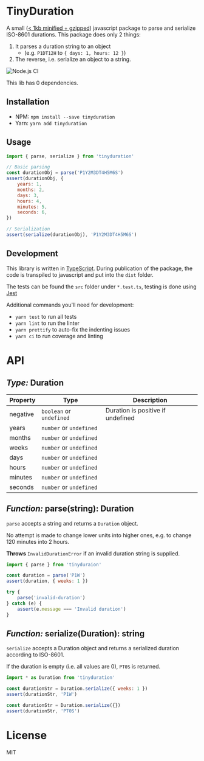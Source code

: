 # TinyDuration

A small ([< 1kb minified + gzipped](https://bundlephobia.com/package/tinyduration)) javascript package to parse and serialize ISO-8601 durations.
This package does only 2 things:

1.  It parses a duration string to an object
    -   (e.g. `P1DT12H` to `{ days: 1, hours: 12 }`)
2.  The reverse, i.e. serialize an object to a string.

![Node.js CI](https://github.com/MelleB/tinyduration/workflows/Node.js%20CI/badge.svg)

This lib has 0 dependencies.

## Installation

-   NPM: `npm install --save tinyduration`
-   Yarn: `yarn add tinyduration`

## Usage

```js
import { parse, serialize } from 'tinyduration'

// Basic parsing
const durationObj = parse('P1Y2M3DT4H5M6S')
assert(durationObj, {
    years: 1,
    months: 2,
    days: 3,
    hours: 4,
    minutes: 5,
    seconds: 6,
})

// Serialization
assert(serialize(durationObj), 'P1Y2M3DT4H5M6S')
```

## Development

This library is written in [TypeScript](https://typescriptlang.org).
During publication of the package, the code is transpiled to javascript and put into the `dist` folder.

The tests can be found the `src` folder under `*.test.ts`, testing is done using [Jest](https://jestjs.io)

Additional commands you'll need for development:

-   `yarn test` to run all tests
-   `yarn lint` to run the linter
-   `yarn prettify` to auto-fix the indenting issues
-   `yarn ci` to run coverage and linting

# API

## _Type:_ Duration

| Property | Type                     | Description                       |
| -------- | ------------------------ | --------------------------------- |
| negative | `boolean` or `undefined` | Duration is positive if undefined |
| years    | `number` or `undefined`  |                                   |
| months   | `number` or `undefined`  |                                   |
| weeks    | `number` or `undefined`  |                                   |
| days     | `number` or `undefined`  |                                   |
| hours    | `number` or `undefined`  |                                   |
| minutes  | `number` or `undefined`  |                                   |
| seconds  | `number` or `undefined`  |                                   |

## _Function:_ parse(string): Duration

`parse` accepts a string and returns a `Duration` object.

No attempt is made to change lower units into higher ones, e.g. to change 120 minutes into 2 hours.

**Throws** `InvalidDurationError` if an invalid duration string is supplied.

```js
import { parse } from 'tinyduraion'

const duration = parse('P1W')
assert(duration, { weeks: 1 })

try {
    parse('invalid-duration')
} catch (e) {
    assert(e.message === 'Invalid duration')
}
```

## _Function:_ serialize(Duration): string

`serialize` accepts a Duration object and returns a serialized duration according to ISO-8601.

If the duration is empty (i.e. all values are 0), `PT0S` is returned.

```js
import * as Duration from 'tinyduration'

const durationStr = Duration.serialize({ weeks: 1 })
assert(durationStr, 'P1W')

const durationStr = Duration.serialize({})
assert(durationStr, 'PT0S')
```

# License

MIT
